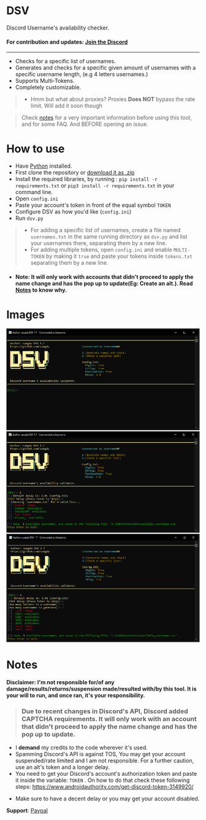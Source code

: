 # DSV
Discord Username's availability checker.
#### For contribution and updates: <a href="https://discord.gg/Bww4DvKA4Z">Join the Discord</a>
---
- Checks for a specific list of usernames.
- Generates and checks for a specific given amount of usernames with a specific username length, (e.g 4 letters usernames.)
- Supports Multi-Tokens.
- Completely customizable.
> - Hmm but what about proxies? Proxies **Does NOT** bypass the rate limit. Will add it soon though

 > Check <a href =#notes >notes</a> for a very important information before using this tool, and for some FAQ. And BEFORE opening an issue.

# How to use
- Have <a href="https://www.python.org/">Python</a> installed.
- First clone the repository or <a href="https://github.com/suegdu/DSV/archive/refs/heads/main.zip">download it as .zip</a>
- Install the required libraries, by running : ```pip install -r requirements.txt``` or `pip3 install -r requirements.txt` in your command line.
- Open `config.ini`
- Paste your account's token in front of the equal symbol `TOKEN`
- Configure DSV as how you'd like (`config.ini`)
- Run `dsv.py` 

> - For adding a specific list of usernames, create a file named `usernames.txt` in the same running directory as `dsv.py` and list your usernames there, separating them by a new line.
> - For adding multiple tokens, open `config.ini` and enable `MULTI-TOKEN` by making it `true` and paste your tokens inside `tokens.txt` separating them by a new line.

- #### Note: It will only work with accounts that didn't proceed to apply the name change and has the pop up to update(Eg: Create an alt.). Read <a href =#notes >Notes</a> to know why.

# Images
![](./images/img1.png)
![](./images/img2.png)
![](./images/img3.png)

# Notes
#### Disclaimer: I'm not responsible for/of any damage/results/returns/suspension made/resulted with/by this tool. It is your will to run, and once ran, it's your responsibility.


> ### Due to recent changes in Discord's API, Discord added CAPTCHA requirements. It will only work with an account that didn't proceed to apply the name change and has the pop up to update.

- I **demand** my credits to the code wherever it's used.
- Spamming Discord's API is against TOS, You may get your account suspended/rate limited and I am not responsible. For a further caution, use an alt's token and a longer delay.
- You need to get your Discord's account's authorization token and paste it inside the variable: `TOKEN` . On how to do that check these following steps: https://www.androidauthority.com/get-discord-token-3149920/
<!-- (old)- Your account must receive the <a href="https://discord.com/blog/usernames">name change update</a> to use this tool or else you may face some bugs or an invalid continuation of an `Available` username.-->

<!-- (old)- If you kept getting an `Available` username message despite it being taken, that means you have either reached the limit (***API***) or your account didn't receive the update.-->
- Make sure to have a decent delay or you may get your account disabled. 
<!-- - > #### This is a very early and LIMITED build you may face some bugs, unknown bugs. It may not work for you and work for some. But with your informing help, we can make it better. <a href="https://github.com/suegdu/DSV/issues/new">Open an issue here</a>. -->


**Support**: <a href="https://www.paypal.com/paypalme/suegdu">Paypal</a>
